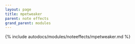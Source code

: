 ```yaml
---
layout: page
title: mpetweaker
parent: note effects
grand_parent: modules
---
```


{% include autodocs/modules/noteeffects/mpetweaker.md %}
